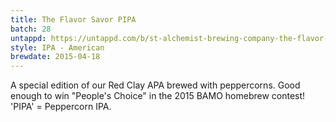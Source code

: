 ```yaml
---
title: The Flavor Savor PIPA
batch: 28
untappd: https://untappd.com/b/st-alchemist-brewing-company-the-flavor-savor-pipa/1085855
style: IPA - American
brewdate: 2015-04-18
---
```

A special edition of our Red Clay APA brewed with peppercorns. Good enough to win "People's Choice" in the 2015 BAMO homebrew contest! 'PIPA' = Peppercorn IPA.
